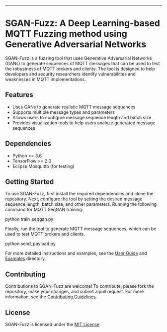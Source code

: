---
# SGAN-Fuzz: A Deep Learning-based MQTT Fuzzing method using Generative Adversarial Networks

SGAN-Fuzz is a fuzzing tool that uses Generative Adversarial Networks (GANs) to generate sequences of MQTT messages that can be used to test the robustness of MQTT brokers and clients. The tool is designed to help developers and security researchers identify vulnerabilities and weaknesses in MQTT implementations.

## Features
- Uses GANs to generate realistic MQTT message sequences
- Supports multiple message types and parameters
- Allows users to configure message sequence length and batch size
- Provides visualization tools to help users analyze generated message sequences

## Dependencies
- Python >= 3.6
- TensorFlow >= 2.0
- Eclipse Mosquitto (for testing)

## Getting Started
To use SGAN-Fuzz, first install the required dependencies and clone the repository. Next, configure the tool by setting the desired message sequence length, batch size, and other parameters. 
Running the following command for MQTT SeqGAN training:

python train_seqgan.py

Finally, run the tool to generate MQTT message sequences, which can be used to test MQTT brokers and clients.

python send_payload.py

For more detailed instructions and examples, see the [User Guide](user_guide.md) and [Examples](examples/) directory.

## Contributing
Contributions to SGAN-Fuzz are welcome! To contribute, please fork the repository, make your changes, and submit a pull request. For more information, see the [Contributing Guidelines](CONTRIBUTING.md).

## License
SGAN-Fuzz is licensed under the [MIT License](LICENSE).
